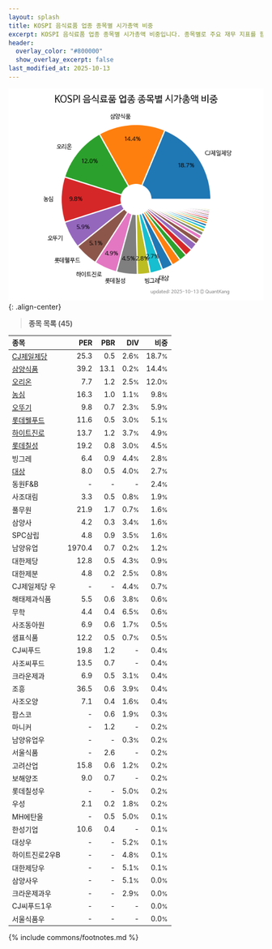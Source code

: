 ```yaml
---
layout: splash
title: KOSPI 음식료품 업종 종목별 시가총액 비중
excerpt: KOSPI 음식료품 업종 종목별 시가총액 비중입니다. 종목별로 주요 재무 지표를 함께 표시합니다.
header:
  overlay_color: "#800000"
  show_overlay_excerpt: false
last_modified_at: 2025-10-13
---
```



![KOSPI 음식료품 업종 종목별 시가총액 비중](/stats/sector/images/kospi_업종_음식료품_종목.png){: .align-center}


> **종목 목록 (45)**<a id="list"></a>

| **종목** | **PER** | **PBR** | **DIV** | **비중** |
| :------- | ------: | ------: | ------: | -------: |
| [CJ제일제당](/097950/) | 25.3 | 0.5 | 2.6<small>%</small> | 18.7<small>%</small> |
| [삼양식품](/003230/) | 39.2 | 13.1 | 0.2<small>%</small> | 14.4<small>%</small> |
| [오리온](/271560/) | 7.7 | 1.2 | 2.5<small>%</small> | 12.0<small>%</small> |
| [농심](/004370/) | 16.3 | 1.0 | 1.1<small>%</small> | 9.8<small>%</small> |
| [오뚜기](/007310/) | 9.8 | 0.7 | 2.3<small>%</small> | 5.9<small>%</small> |
| [롯데웰푸드](/280360/) | 11.6 | 0.5 | 3.0<small>%</small> | 5.1<small>%</small> |
| [하이트진로](/000080/) | 13.7 | 1.2 | 3.7<small>%</small> | 4.9<small>%</small> |
| [롯데칠성](/005300/) | 19.2 | 0.8 | 3.0<small>%</small> | 4.5<small>%</small> |
| 빙그레 | 6.4 | 0.9 | 4.4<small>%</small> | 2.8<small>%</small> |
| [대상](/001680/) | 8.0 | 0.5 | 4.0<small>%</small> | 2.7<small>%</small> |
| 동원F&B | - | - | - | 2.4<small>%</small> |
| 사조대림 | 3.3 | 0.5 | 0.8<small>%</small> | 1.9<small>%</small> |
| 풀무원 | 21.9 | 1.7 | 0.7<small>%</small> | 1.6<small>%</small> |
| 삼양사 | 4.2 | 0.3 | 3.4<small>%</small> | 1.6<small>%</small> |
| SPC삼립 | 4.8 | 0.9 | 3.5<small>%</small> | 1.6<small>%</small> |
| 남양유업 | 1970.4 | 0.7 | 0.2<small>%</small> | 1.2<small>%</small> |
| 대한제당 | 12.8 | 0.5 | 4.3<small>%</small> | 0.9<small>%</small> |
| 대한제분 | 4.8 | 0.2 | 2.5<small>%</small> | 0.8<small>%</small> |
| CJ제일제당 우 | - | - | 4.4<small>%</small> | 0.7<small>%</small> |
| 해태제과식품 | 5.5 | 0.6 | 3.8<small>%</small> | 0.6<small>%</small> |
| 무학 | 4.4 | 0.4 | 6.5<small>%</small> | 0.6<small>%</small> |
| 사조동아원 | 6.9 | 0.6 | 1.7<small>%</small> | 0.5<small>%</small> |
| 샘표식품 | 12.2 | 0.5 | 0.7<small>%</small> | 0.5<small>%</small> |
| CJ씨푸드 | 19.8 | 1.2 | - | 0.4<small>%</small> |
| 사조씨푸드 | 13.5 | 0.7 | - | 0.4<small>%</small> |
| 크라운제과 | 6.9 | 0.5 | 3.1<small>%</small> | 0.4<small>%</small> |
| 조흥 | 36.5 | 0.6 | 3.9<small>%</small> | 0.4<small>%</small> |
| 사조오양 | 7.1 | 0.4 | 1.6<small>%</small> | 0.4<small>%</small> |
| 팜스코 | - | 0.6 | 1.9<small>%</small> | 0.3<small>%</small> |
| 마니커 | - | 1.2 | - | 0.2<small>%</small> |
| 남양유업우 | - | - | 0.3<small>%</small> | 0.2<small>%</small> |
| 서울식품 | - | 2.6 | - | 0.2<small>%</small> |
| 고려산업 | 15.8 | 0.6 | 1.2<small>%</small> | 0.2<small>%</small> |
| 보해양조 | 9.0 | 0.7 | - | 0.2<small>%</small> |
| 롯데칠성우 | - | - | 5.0<small>%</small> | 0.2<small>%</small> |
| 우성 | 2.1 | 0.2 | 1.8<small>%</small> | 0.2<small>%</small> |
| MH에탄올 | - | 0.5 | 5.0<small>%</small> | 0.1<small>%</small> |
| 한성기업 | 10.6 | 0.4 | - | 0.1<small>%</small> |
| 대상우 | - | - | 5.2<small>%</small> | 0.1<small>%</small> |
| 하이트진로2우B | - | - | 4.8<small>%</small> | 0.1<small>%</small> |
| 대한제당우 | - | - | 5.1<small>%</small> | 0.1<small>%</small> |
| 삼양사우 | - | - | 5.1<small>%</small> | 0.0<small>%</small> |
| 크라운제과우 | - | - | 2.9<small>%</small> | 0.0<small>%</small> |
| CJ씨푸드1우 | - | - | - | 0.0<small>%</small> |
| 서울식품우 | - | - | - | 0.0<small>%</small> |

{% include commons/footnotes.md %}